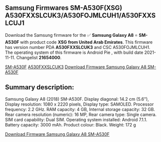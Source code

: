 <h2>Samsung Firmwares SM-A530F(XSG) A530FXXSLCUK3/A530FOJMLCUH1/A530FXXSLCUJ1</h2>
Download the Samsung firmware for the ✅ <strong>Samsung Galaxy A8 </strong> ⭐ <strong>SM-A530F</strong> with product code <strong>XSG</strong> <strong> from United Arab Emirates</strong>. This firmware has version number PDA <strong>A530FXXSLCUK3</strong> and CSC A530FOJMLCUH1. The operating system of this firmware is Android Pie , with build date 2021-11-11. Changelist <strong>21654000</strong>.


[SM-A530F](https://samfirm.shop/samsung/model/SM-A530F)
[A530FXXSLCUK3](https://samfirm.shop/samsung/pda/A530FXXSLCUK3)
[Download Firmware Samsung Galaxy A8 SM-A530F](https://samfirm.shop/samsung/firmware/473869)
<h2>Summary description:</h2>
<p>Samsung Galaxy A8 (2018) SM-A530F. Display diagonal: 14.2 cm (5.6"), Display resolution: 1080 x 2220 pixels, Display type: SAMOLED. Processor frequency: 2.2 GHz. RAM capacity: 4 GB, Internal storage capacity: 32 GB. Rear camera resolution (numeric): 16 MP, Rear camera type: Single camera. SIM card capability: Dual SIM. Operating system installed: Android 7.1.1. Battery capacity: 3000 mAh. Product colour: Black. Weight: 172 g</p>


[Download Firmware Samsung Galaxy A8 SM-A530F](https://samfirm.shop/samsung/firmware/473869)
